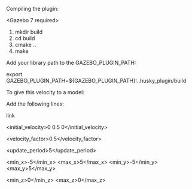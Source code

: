 Compiling the plugin:

<Gazebo 7 required>
1. mkdir build
2. cd build
3. cmake ..
4. make



Add your library path to the GAZEBO_PLUGIN_PATH:

export GAZEBO_PLUGIN_PATH=${GAZEBO_PLUGIN_PATH}:..husky_plugin/build



To give this velocity to a model:

Add the following lines:

<plugin name="random" filename="libvelset.so">

<!-- Name of the link in this model that receives the velocity -->
<link>link</link>

<!-- Initial velocity that is applied to the link -->
<initial_velocity>0 0.5 0</initial_velocity>

<!-- Scaling factor that is used to compute a new velocity -->
<velocity_factor>0.5</velocity_factor>

<!-- Time, in seconds, between new velocities -->
<update_period>5</update_period>

<!-- Clamp the Z velocity value to zero. You can also clamp x and
     y values -->
<min_x>-5</min_x>
<max_x>5</max_x>
<min_y>-5</min_y>
<max_y>5</max_y>

<min_z>0</min_z>
<max_z>0</max_z>
</plugin>

